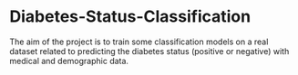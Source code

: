 # Diabetes-Status-Classification
The aim of the project is to train some classification models on a real dataset related to predicting the diabetes status (positive or negative) with medical and demographic data.
